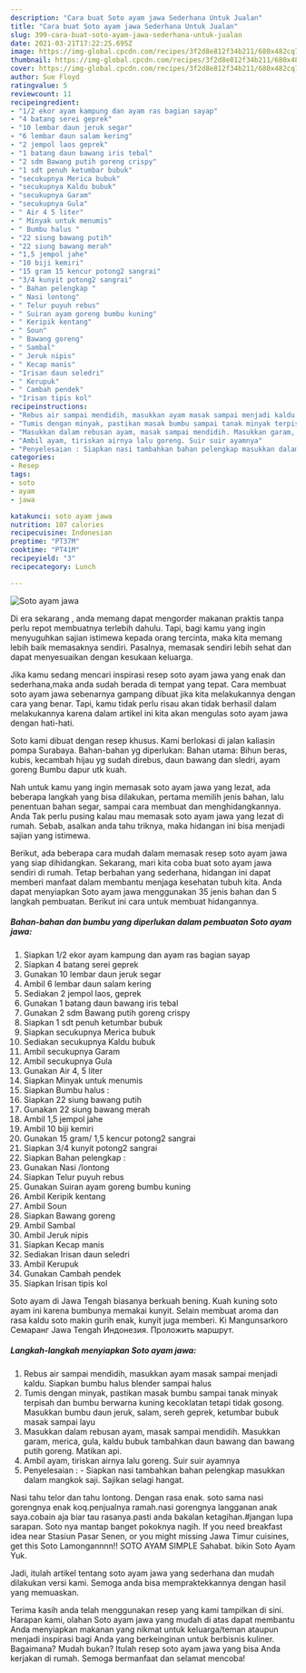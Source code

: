 ```yaml
---
description: "Cara buat Soto ayam jawa Sederhana Untuk Jualan"
title: "Cara buat Soto ayam jawa Sederhana Untuk Jualan"
slug: 399-cara-buat-soto-ayam-jawa-sederhana-untuk-jualan
date: 2021-03-21T17:22:25.695Z
image: https://img-global.cpcdn.com/recipes/3f2d8e812f34b211/680x482cq70/soto-ayam-jawa-foto-resep-utama.jpg
thumbnail: https://img-global.cpcdn.com/recipes/3f2d8e812f34b211/680x482cq70/soto-ayam-jawa-foto-resep-utama.jpg
cover: https://img-global.cpcdn.com/recipes/3f2d8e812f34b211/680x482cq70/soto-ayam-jawa-foto-resep-utama.jpg
author: Sue Floyd
ratingvalue: 5
reviewcount: 11
recipeingredient:
- "1/2 ekor ayam kampung dan ayam ras bagian sayap"
- "4 batang serei geprek"
- "10 lembar daun jeruk segar"
- "6 lembar daun salam kering"
- "2 jempol laos geprek"
- "1 batang daun bawang iris tebal"
- "2 sdm Bawang putih goreng crispy"
- "1 sdt penuh ketumbar bubuk"
- "secukupnya Merica bubuk"
- "secukupnya Kaldu bubuk"
- "secukupnya Garam"
- "secukupnya Gula"
- " Air 4 5 liter"
- " Minyak untuk menumis"
- " Bumbu halus "
- "22 siung bawang putih"
- "22 siung bawang merah"
- "1,5 jempol jahe"
- "10 biji kemiri"
- "15 gram 15 kencur potong2 sangrai"
- "3/4 kunyit potong2 sangrai"
- " Bahan pelengkap "
- " Nasi lontong"
- " Telur puyuh rebus"
- " Suiran ayam goreng bumbu kuning"
- " Keripik kentang"
- " Soun"
- " Bawang goreng"
- " Sambal"
- " Jeruk nipis"
- " Kecap manis"
- "Irisan daun seledri"
- " Kerupuk"
- " Cambah pendek"
- "Irisan tipis kol"
recipeinstructions:
- "Rebus air sampai mendidih, masukkan ayam masak sampai menjadi kaldu. Siapkan bumbu halus blender sampai halus"
- "Tumis dengan minyak, pastikan masak bumbu sampai tanak minyak terpisah dan bumbu berwarna kuning kecoklatan tetapi tidak gosong. Masukkan bumbu daun jeruk, salam, sereh geprek, ketumbar bubuk masak sampai layu"
- "Masukkan dalam rebusan ayam, masak sampai mendidih. Masukkan garam, merica, gula, kaldu bubuk tambahkan daun bawang dan bawang putih goreng. Matikan api."
- "Ambil ayam, tiriskan airnya lalu goreng. Suir suir ayamnya"
- "Penyelesaian : Siapkan nasi tambahkan bahan pelengkap masukkan dalam mangkok saji. Sajikan selagi hangat."
categories:
- Resep
tags:
- soto
- ayam
- jawa

katakunci: soto ayam jawa 
nutrition: 107 calories
recipecuisine: Indonesian
preptime: "PT37M"
cooktime: "PT41M"
recipeyield: "3"
recipecategory: Lunch

---
```



![Soto ayam jawa](https://img-global.cpcdn.com/recipes/3f2d8e812f34b211/680x482cq70/soto-ayam-jawa-foto-resep-utama.jpg)

Di era  sekarang , anda memang dapat mengorder makanan praktis tanpa perlu repot membuatnya terlebih dahulu. Tapi, bagi kamu yang ingin menyuguhkan sajian istimewa kepada orang tercinta, maka kita memang lebih baik memasaknya sendiri. Pasalnya, memasak sendiri lebih sehat dan dapat menyesuaikan dengan kesukaan keluarga.

Jika kamu sedang mencari inspirasi resep soto ayam jawa yang enak dan sederhana,maka anda sudah berada di tempat yang tepat. Cara membuat soto ayam jawa  sebenarnya gampang dibuat jika kita melakukannya dengan cara yang benar. Tapi, kamu tidak perlu risau akan tidak berhasil dalam melakukannya 
karena dalam artikel ini kita akan mengulas soto ayam jawa dengan hati-hati.  

Soto kami dibuat dengan resep khusus. Kami berlokasi di jalan kaliasin pompa Surabaya. Bahan-bahan yg diperlukan: Bahan utama: Bihun beras, kubis, kecambah hijau yg sudah direbus, daun bawang dan sledri, ayam goreng Bumbu dapur utk kuah.

Nah untuk kamu yang ingin memasak soto ayam jawa yang lezat, ada beberapa langkah yang bisa dilakukan, pertama memilih jenis bahan, lalu penentuan bahan segar, sampai cara membuat dan menghidangkannya. Anda Tak perlu pusing kalau mau memasak soto ayam jawa yang lezat di rumah. Sebab, asalkan anda  tahu triknya, maka hidangan ini bisa menjadi sajian yang istimewa.

Berikut, ada beberapa cara mudah dalam memasak resep soto ayam jawa yang siap dihidangkan. Sekarang, mari kita coba buat soto ayam jawa sendiri di rumah. Tetap berbahan yang sederhana, hidangan ini dapat memberi manfaat dalam membantu menjaga kesehatan tubuh kita. Anda dapat menyiapkan Soto ayam jawa menggunakan 35 jenis bahan dan 5 langkah pembuatan. Berikut ini cara untuk membuat hidangannya.

<!--inarticleads1-->

##### Bahan-bahan dan bumbu yang diperlukan dalam pembuatan Soto ayam jawa:

1. Siapkan 1/2 ekor ayam kampung dan ayam ras bagian sayap
1. Siapkan 4 batang serei geprek
1. Gunakan 10 lembar daun jeruk segar
1. Ambil 6 lembar daun salam kering
1. Sediakan 2 jempol laos, geprek
1. Gunakan 1 batang daun bawang iris tebal
1. Gunakan 2 sdm Bawang putih goreng crispy
1. Siapkan 1 sdt penuh ketumbar bubuk
1. Siapkan secukupnya Merica bubuk
1. Sediakan secukupnya Kaldu bubuk
1. Ambil secukupnya Garam
1. Ambil secukupnya Gula
1. Gunakan  Air 4, 5 liter
1. Siapkan  Minyak untuk menumis
1. Siapkan  Bumbu halus :
1. Siapkan 22 siung bawang putih
1. Gunakan 22 siung bawang merah
1. Ambil 1,5 jempol jahe
1. Ambil 10 biji kemiri
1. Gunakan 15 gram/ 1,5 kencur potong2 sangrai
1. Siapkan 3/4 kunyit potong2 sangrai
1. Siapkan  Bahan pelengkap :
1. Gunakan  Nasi /lontong
1. Siapkan  Telur puyuh rebus
1. Gunakan  Suiran ayam goreng bumbu kuning
1. Ambil  Keripik kentang
1. Ambil  Soun
1. Siapkan  Bawang goreng
1. Ambil  Sambal
1. Ambil  Jeruk nipis
1. Siapkan  Kecap manis
1. Sediakan Irisan daun seledri
1. Ambil  Kerupuk
1. Gunakan  Cambah pendek
1. Siapkan Irisan tipis kol


Soto ayam di Jawa Tengah biasanya berkuah bening. Kuah kuning soto ayam ini karena bumbunya memakai kunyit. Selain membuat aroma dan rasa kaldu soto makin gurih enak, kunyit juga memberi. Ki Mangunsarkoro Семаранг Jawa Tengah Индонезия. Проложить маршрут. 

<!--inarticleads2-->

##### Langkah-langkah menyiapkan Soto ayam jawa:

1. Rebus air sampai mendidih, masukkan ayam masak sampai menjadi kaldu. Siapkan bumbu halus blender sampai halus
1. Tumis dengan minyak, pastikan masak bumbu sampai tanak minyak terpisah dan bumbu berwarna kuning kecoklatan tetapi tidak gosong. Masukkan bumbu daun jeruk, salam, sereh geprek, ketumbar bubuk masak sampai layu
1. Masukkan dalam rebusan ayam, masak sampai mendidih. Masukkan garam, merica, gula, kaldu bubuk tambahkan daun bawang dan bawang putih goreng. Matikan api.
1. Ambil ayam, tiriskan airnya lalu goreng. Suir suir ayamnya
1. Penyelesaian : - Siapkan nasi tambahkan bahan pelengkap masukkan dalam mangkok saji. Sajikan selagi hangat.


Nasi tahu telor dan tahu lontong. Dengan rasa enak. soto sama nasi gorengnya enak koq.penjualnya ramah.nasi gorengnya langganan anak saya.cobain aja biar tau rasanya.pasti anda bakalan ketagihan.#jangan lupa sarapan. Soto nya mantap banget pokoknya nagih. If you need breakfast idea near Stasiun Pasar Senen, or you might missing Jawa Timur cuisines, get this Soto Lamongannnn!! SOTO AYAM SIMPLE Sahabat. bikin Soto Ayam Yuk. 

Jadi, itulah artikel tentang  soto ayam jawa  yang sederhana dan mudah dilakukan versi kami. Semoga anda bisa mempraktekkannya dengan hasil yang memuaskan. 

Terima kasih anda telah menggunakan resep yang kami tampilkan di sini. Harapan kami, olahan  Soto ayam jawa yang mudah di atas dapat membantu Anda menyiapkan makanan yang nikmat untuk keluarga/teman ataupun menjadi inspirasi bagi Anda yang berkeinginan untuk berbisnis kuliner. Bagaimana? Mudah bukan? Itulah resep soto ayam jawa yang bisa Anda kerjakan di rumah. Semoga bermanfaat dan selamat mencoba!

